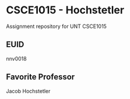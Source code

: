 # CSCE1015 - Hochstetler
Assignment repository for UNT CSCE1015

## EUID

nnv0018
## Favorite Professor
Jacob Hochstetler
